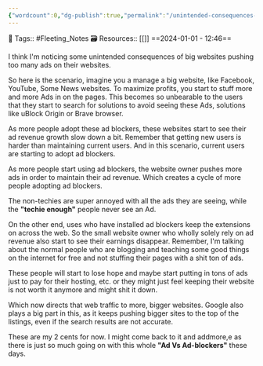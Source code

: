 ```yaml
---
{"wordcount":0,"dg-publish":true,"permalink":"/unintended-consequences-of-pushing-ads/","dgPassFrontmatter":true,"noteIcon":"3","created":"2024-01-01T12:46:25.122+05:30","updated":"2024-01-01T13:04:35.105+05:30"}
---
```


🧶 Tags:: #Fleeting_Notes 
🗃 Resources:: [[]]
==2024-01-01 - 12:46==

I think I'm noticing some unintended consequences of big websites pushing too many ads on their websites.

So here is the scenario, imagine you a manage a big website, like Facebook, YouTube, Some News websites. To maximize profits, you start to stuff more and more Ads in on the pages. This becomes so unbearable to the users that they start to search for solutions to avoid seeing these Ads, solutions like uBlock Origin or Brave browser.

As more people adopt these ad blockers, these websites start to see their ad revenue growth slow down a bit. Remember that getting new users is harder than maintaining current users. And in this scenario, current users are starting to adopt ad blockers.

As more people start using ad blockers, the website owner pushes more ads in order to maintain their ad revenue. Which creates a cycle of more people adopting ad blockers.

The non-techies are super annoyed with all the ads they are seeing, while the **"techie enough"** people never see an Ad.

On the other end, uses who have installed ad blockers keep the extensions on across the web. So the small website owner who wholly solely rely on ad revenue also start to see their earnings disappear. Remember, I'm talking about the normal people who are blogging and teaching some good things on the internet for free and not stuffing their pages with a shit ton of ads.

These people will start to lose hope and maybe start putting in tons of ads just to pay for their hosting, etc. or they might just feel keeping their website is not worth it anymore and might shit it down.

Which now directs that web traffic to more, bigger websites. Google also plays a big part in this, as it keeps pushing bigger sites to the top of the listings, even if the search results are not accurate.

These are my 2 cents for now. I might come back to it and addmore,e as there is just so much going on with this whole **"Ad Vs Ad-blockers"** these days.
